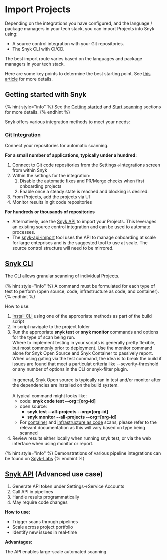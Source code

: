 # Import Projects

Depending on the integrations you have configured, and the language / package managers in your tech stack, you can import Projects into Snyk using:&#x20;

* A source control integration with your Git repositories.
* The Snyk CLI with CI/CD.

The best import route varies based on the languages and package managers in your tech stack.&#x20;

Here are some key points to determine the best starting point. See [this article](../../../integrate-with-snyk/git-repository-and-ci-cd-integrations-comparisons.md) for more details.

## Getting started with Snyk

{% hint style="info" %}
See the [Getting started](../../../getting-started/) and [Start scanning](../../../scan-applications/start-scanning-using-the-cli-web-ui-or-api/) sections for more details.
{% endhint %}

Snyk offers various integration methods to meet your needs:

### [Git Integration](../../../integrate-with-snyk/git-repositories-scms-integrations-with-snyk/)

Connect your repositories for automatic scanning.

**For a small number of applications, typically under a hundred:**

1. Connect to Git code repositories from the Settings->Integrations screen from within Snyk
2. Within the settings for the integration:
   1. Disable the automatic fixes and PR/Merge checks when first onboarding projects
   2. Enable once a steady state is reached and blocking is desired.
3. From Projects, add the projects via UI
4. Monitor results in git code repositories

**For hundreds or thousands of repositories**

* Alternatively, use the [Snyk API](../../../snyk-api/) to import your Projects. This leverages an existing source control integration and can be used to automate processes.
* The  [snyk-api-import](../../../snyk-api-info/other-tools/tool-snyk-api-import/) tool uses the API to manage onboarding at scale for large enteprises and is the suggested tool to use at scale. The source control structure will need to be mirrored.

## [Snyk CLI](../../../snyk-cli/)

The CLI allows granular scanning of individual Projects.&#x20;

{% hint style="info" %}
A command must be formulated for each type of test to perform (open source, code, infrastructure as code, and container).
{% endhint %}

How to use:

1. [Install CLI](https://docs.snyk.io/snyk-cli/install-or-update-the-snyk-cli) using one of the appropriate methods as part of the build script
2. In script navigate to the project folder
3. Run the appropriate **snyk test** or **snyk monitor** commands and options for the type of scan being run. \
   Where to implement testing in your scripts is generally pretty flexible, but most commonly prior to deployment. Use the monitor command alone for Snyk Open Source and Snyk Container to passively report. When using gating via the test command, the idea is to break the build if issues are found that meet a particulat criteria like --severity-threshold or any number of options in the CLI or snyk-filter plugin. \
   \
   In general, Snyk Open source is typically ran in test and/or monitor after the dependencies are installed on the build system.\
   \
   A typical command might looks like:
   * code: **snyk code test --org=\[org-id]**
   * open source:&#x20;
     * **snyk test --all-projects --org=\[org-id]**
     * **snyk monitor --all-projects --org=\[org-id]**
   * For [container](https://docs.snyk.io/scan-applications/snyk-container/use-snyk-container-from-the-cli) and [infrastructure as code](https://docs.snyk.io/scan-infrastructure/snyk-cli-for-infrastructure-as-code) scans, please refer to the relevant documentation as this will vary based on type being scanned
4. Review results either locally when running snyk test, or via the web interface when using monitor or report.

{% hint style="info" %}
Demonstrations of various pipeline integrations can be found on [Snyk-Labs](https://github.com/snyk-labs/snyk-cicd-integration-examples)
{% endhint %}

## [Snyk API](../../../snyk-api/) (Advanced use case)

1. Generate API token under Settings->Service Accounts
2. Call API in pipelines
3. Handle results programmatically
4. May require code changes

**How to use:**

* Trigger scans through pipelines
* Scale across project portfolio
* Identify new issues in real-time

**Advantages:**

The API enables large-scale automated scanning.

